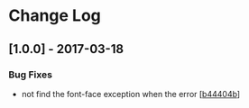 # Change Log

## [1.0.0] - 2017-03-18
### Bug Fixes
- not find the font-face exception when the error [[b44404b](https://github.com/kidney/postcss-iconfont/commit/b44404bca5022575a6809c6bfcdc59c7407bb2f4)]


